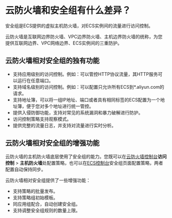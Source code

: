 # 云防火墙和安全组有什么差异？

安全组是ECS提供的虚拟主机防火墙，对ECS实例间的流量进行访问控制。

云防火墙是互联网边界防火墙、VPC边界防火墙、主机边界防火墙的统称，为您提供互联网边界、VPC网络边界、ECS实例间的三重防护。

## 云防火墙相对安全组的独有功能

-   支持应用级别的访问控制。例如：可以管控HTTP协议流量，其HTTP服务可以运行在任意端口。
-   支持域名级别的访问控制。例如：可以配置只允许所有ECS到\*.aliyun.com的请求。
-   支持地址簿，可以将一组IP地址、端口或者具有相同标签的ECS配置为一个地址簿，便于您对多个地址进行统一管控。
-   提供入侵防御功能，支持对常见的系统漏洞和暴力破解进行防护。
-   访问控制策略支持观察模式。
-   提供完整的流量日志，并支持对流量进行实时分析。

## 云防火墙相对安全组的增强功能

云防火墙的主机防火墙底层使用了安全组的能力。您既可以在[云防火墙控制台](https://yundunnext.console.aliyun.com/?&p=cfwnext#/security/access/internal)**访问控制** \> **主机防火墙**处配置策略，也可以在[ECS控制台](https://ecs-cn-zhangjiakou.console.aliyun.com/?#/securityGroup/region/cn-zhangjiakou)安全组页面配置策略，两者配置自动保持同步。

云防火墙相对安全组提供了一些增强功能：

-   支持策略的批量发布。
-   支持策略组初始模板。
-   同应用组配合，自动创建安全组。
-   支持调整安全组规则的数量上限。

